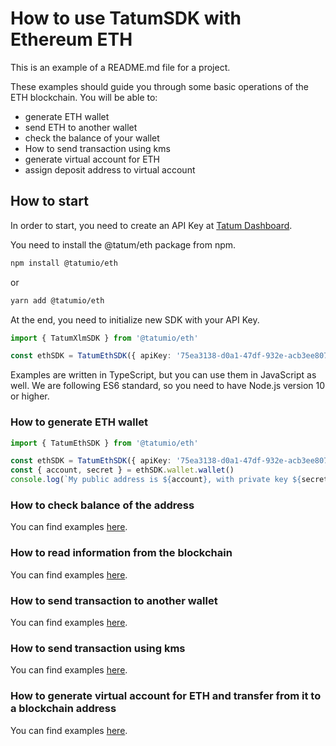 # How to use TatumSDK with Ethereum ETH

This is an example of a README.md file for a project.

These examples should guide you through some basic operations of the ETH blockchain. You will be able to:

- generate ETH wallet
- send ETH to another wallet
- check the balance of your wallet
- How to send transaction using kms
- generate virtual account for ETH
- assign deposit address to virtual account

## How to start

In order to start, you need to create an API Key at [Tatum Dashboard](https://dashboard.tatum.io).

You need to install the @tatum/eth package from npm.

```bash
npm install @tatumio/eth
```

or

```bash
yarn add @tatumio/eth
```

At the end, you need to initialize new SDK with your API Key.

```typescript
import { TatumXlmSDK } from '@tatumio/eth'

const ethSDK = TatumEthSDK({ apiKey: '75ea3138-d0a1-47df-932e-acb3ee807dab' })
```

Examples are written in TypeScript, but you can use them in JavaScript as well. We are following ES6 standard, so you
need to have Node.js version 10 or higher.

### How to generate ETH wallet

```typescript
import { TatumEthSDK } from '@tatumio/eth'

const ethSDK = TatumEthSDK({ apiKey: '75ea3138-d0a1-47df-932e-acb3ee807dab' })
const { account, secret } = ethSDK.wallet.wallet()
console.log(`My public address is ${account}, with private key ${secret}.`)
```

### How to check balance of the address

You can find examples [here](./src/app/eth.balance.example.ts).

### How to read information from the blockchain

You can find examples [here](./src/app/eth.blockchain.example.ts).

### How to send transaction to another wallet

You can find examples [here](./src/app/eth.tx.example.ts).

### How to send transaction using kms

You can find examples [here](./src/app/eth.kms.example.ts).

### How to generate virtual account for ETH and transfer from it to a blockchain address

You can find examples [here](./src/app/eth.virtualAccount.example.ts).

